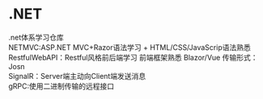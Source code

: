 # .NET
.net体系学习仓库  
NETMVC:ASP.NET MVC+Razor语法学习 + HTML/CSS/JavaScrip语法熟悉  
RestfulWebAPI：Restful风格前后端学习 前端框架熟悉 Blazor/Vue 传输形式：Josn  
SignalR：Server端主动向Client端发送消息  
gRPC:使用二进制传输的远程接口  
